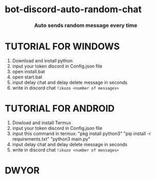 # bot-discord-auto-random-chat
<h3 align="center">Auto sends random message every time</h3>

# TUTORIAL FOR WINDOWS
  1. Download and install python
  2. input your token discord in Config.json file
  3. open install.bat
  4. open start.bat
  5. input delay chat and delay delete message in seconds
  6. write in discord chat `!ikuzo <number of messages>`
  
# TUTORIAL FOR ANDROID
  1. Dowload and install Termux
  2. input your token discord in Config.json file
  3. input this command in termux:
     "pkg install python3"
     "pip install -r requirements.txt"
     "python3 main.py"
  4. input delay chat and delay delete message in seconds
  5. write in discord chat `!ikuzo <number of messages>`
    
# DWYOR
